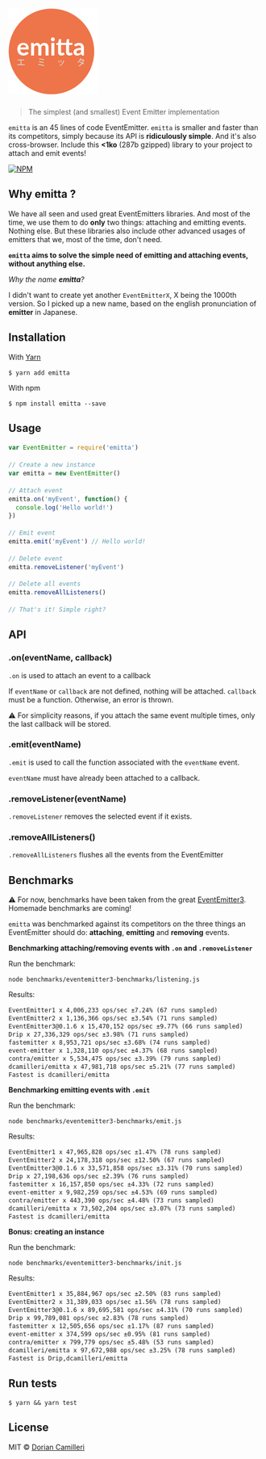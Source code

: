 # [![emitta](/logo/emitta.png)](https://github.com/dcamilleri/emitta)

> The simplest (and smallest) Event Emitter implementation

`emitta` is an 45 lines of code EventEmitter. `emitta` is smaller and faster than its competitors, simply because its API is **ridiculously simple**. And it's also cross-browser.
Include this **<1ko** (287b gzipped) library to your project to attach and emit events!

[![NPM](https://nodei.co/npm/emitta.png)](https://www.npmjs.com/package/emitta)

## Why emitta ?

We have all seen and used great EventEmitters libraries. And most of the time, we use them to do **only** two things: attaching and emitting events. Nothing else. But these libraries also include other advanced usages of emitters that we, most of the time, don't need.

**`emitta` aims to solve the simple need of emitting and attaching events, without anything else.**

_Why the name **emitta**?_

I didn't want to create yet another `EventEmitterX`, X being the 1000th version. So I picked up a new name, based on the english pronunciation of **emitter** in Japanese.

## Installation

With [Yarn](https://yarnpkg.com/en/docs/install)

```console
$ yarn add emitta
```

With npm

```console
$ npm install emitta --save
```

## Usage

```js
var EventEmitter = require('emitta')

// Create a new instance
var emitta = new EventEmitter()

// Attach event
emitta.on('myEvent', function() {
  console.log('Hello world!')
})

// Emit event
emitta.emit('myEvent') // Hello world!

// Delete event
emitta.removeListener('myEvent')

// Delete all events
emitta.removeAllListeners()

// That's it! Simple right?
```

## API

### .on(eventName, callback)

`.on` is used to attach an event to a callback

If `eventName` or `callback` are not defined, nothing will be attached.
`callback` must be a function. Otherwise, an error is thrown.

⚠️ For simplicity reasons, if you attach the same event multiple times, only the last callback will be stored.

### .emit(eventName)

`.emit` is used to call the function associated with the `eventName` event.

`eventName` must have already been attached to a callback.

### .removeListener(eventName)

`.removeListener` removes the selected event if it exists.

### .removeAllListeners()

`.removeAllListeners` flushes all the events from the EventEmitter

## Benchmarks

⚠️ For now, benchmarks have been taken from the great [EventEmitter3](https://github.com/primus/eventemitter3). Homemade benchmarks are coming!

`emitta` was benchmarked against its competitors on the three things an EventEmitter should do: **attaching**, **emitting** and **removing** events.

**Benchmarking attaching/removing events with `.on` and `.removeListener`**

Run the benchmark:
```console
node benchmarks/eventemitter3-benchmarks/listening.js
```

Results:
```
EventEmitter1 x 4,006,233 ops/sec ±7.24% (67 runs sampled)
EventEmitter2 x 1,136,366 ops/sec ±3.54% (71 runs sampled)
EventEmitter3@0.1.6 x 15,470,152 ops/sec ±9.77% (66 runs sampled)
Drip x 27,336,329 ops/sec ±3.98% (71 runs sampled)
fastemitter x 8,953,721 ops/sec ±3.68% (74 runs sampled)
event-emitter x 1,328,110 ops/sec ±4.37% (68 runs sampled)
contra/emitter x 5,534,475 ops/sec ±3.39% (79 runs sampled)
dcamilleri/emitta x 47,981,718 ops/sec ±5.21% (77 runs sampled)
Fastest is dcamilleri/emitta
```

**Benchmarking emitting events with `.emit`**

Run the benchmark:
```console
node benchmarks/eventemitter3-benchmarks/emit.js
```

Results:
```
EventEmitter1 x 47,965,828 ops/sec ±1.47% (78 runs sampled)
EventEmitter2 x 24,178,318 ops/sec ±12.50% (67 runs sampled)
EventEmitter3@0.1.6 x 33,571,858 ops/sec ±3.31% (70 runs sampled)
Drip x 27,198,636 ops/sec ±2.39% (76 runs sampled)
fastemitter x 16,157,850 ops/sec ±4.33% (72 runs sampled)
event-emitter x 9,982,259 ops/sec ±4.53% (69 runs sampled)
contra/emitter x 443,390 ops/sec ±4.48% (73 runs sampled)
dcamilleri/emitta x 73,502,204 ops/sec ±3.07% (73 runs sampled)
Fastest is dcamilleri/emitta
```

**Bonus: creating an instance**

Run the benchmark:
```console
node benchmarks/eventemitter3-benchmarks/init.js
```

Results:
```
EventEmitter1 x 35,884,967 ops/sec ±2.50% (83 runs sampled)
EventEmitter2 x 31,389,033 ops/sec ±1.56% (78 runs sampled)
EventEmitter3@0.1.6 x 89,695,581 ops/sec ±4.31% (70 runs sampled)
Drip x 99,789,081 ops/sec ±2.83% (78 runs sampled)
fastemitter x 12,505,656 ops/sec ±1.17% (87 runs sampled)
event-emitter x 374,599 ops/sec ±0.95% (81 runs sampled)
contra/emitter x 799,779 ops/sec ±5.48% (53 runs sampled)
dcamilleri/emitta x 97,672,988 ops/sec ±3.25% (78 runs sampled)
Fastest is Drip,dcamilleri/emitta
```

## Run tests

```console
$ yarn && yarn test
```

## License

MIT © [Dorian Camilleri](https://github.com/dcamilleri)
